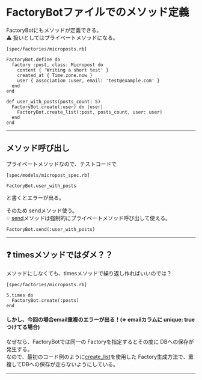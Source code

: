 # FactoryBotファイルでのメソッド定義
FactoryBotにもメソッドが定義できる。  
⚠️ 扱いとしてはプライベートメソッドになる。
~~~
[spec/factories/microposts.rb]

FactoryBot.define do
  factory :post, class: Micropost do
    content { 'Writing a short test' }
    created_at { Time.zone.now }
    user { association :user, email: 'test@example.com' }
  end
end
 
def user_with_posts(posts_count: 5)
  FactoryBot.create(:user) do |user|
    FactoryBot.create_list(:post, posts_count, user: user)
  end
end
~~~
***

## メソッド呼び出し
プライベートメソッドなので、テストコードで
~~~
[spec/models/micropost_spec.rb]

FactoryBot.user_with_posts
~~~~
と書くとエラーが出る。  
  
そのため sendメソッド使う。  
💡 [send](https://github.com/Tarara33/TIL/blob/main/Ruby/%E3%83%A1%E3%82%BD%E3%83%83%E3%83%89/%E5%8D%98%E4%BD%93/send.md)メソッドは強制的にプライベートメソッド呼び出して使える。
~~~
FactoryBot.send(:user_with_posts)
~~~
***

## ❓ timesメソッドではダメ？？
メソッドにしなくても、timesメソッドで繰り返し作ればいいのでは？
~~~
[spec/factories/microposts.rb]

5.times do
  FactoryBot.create(:posts)
end
~~~

#### しかし、今回の場合email重複のエラーが出る！(※ emailカラムに unique: trueつけてる場合)

なぜなら、FactoryBotでは同一の Factoryを指定するとその度に DBへの保存が発生する。    
なので、最初のコード例のように[create_list](https://github.com/Tarara33/TIL/blob/main/Rails/Test/Factory/create_list.md)を使用した Factory生成方法で、重複してDBへの保存が走らないようにしている。
***
